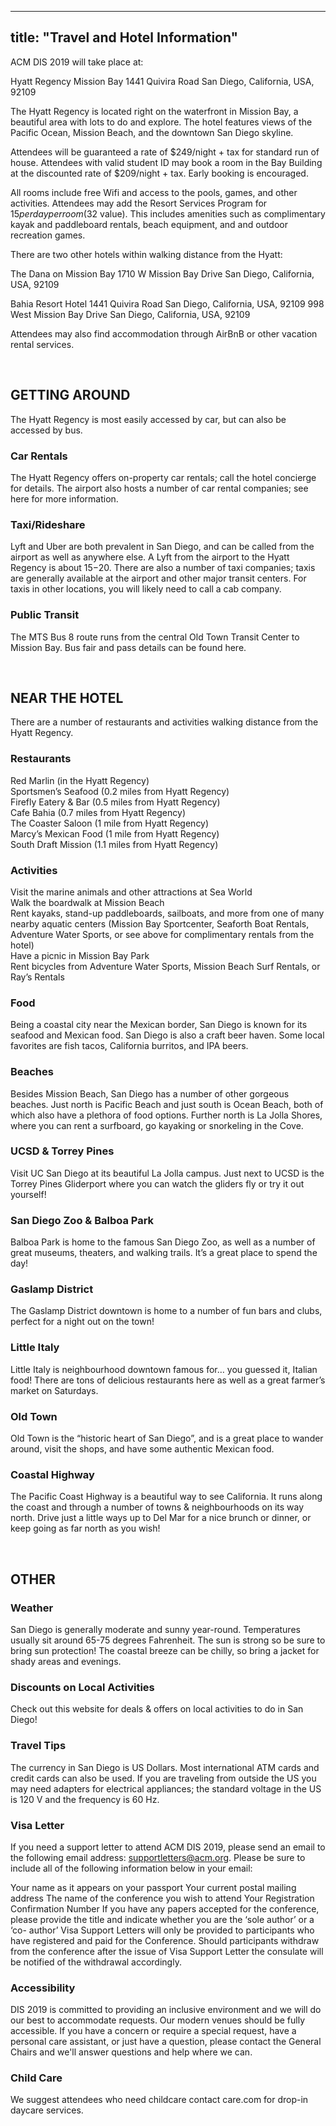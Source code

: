 
---
title: "Travel and Hotel Information"
---

ACM DIS 2019 will take place at: 

Hyatt Regency Mission Bay
1441 Quivira Road
San Diego, California, USA, 92109

The Hyatt Regency is located right on the waterfront in Mission Bay, a beautiful area with lots to do and explore. The hotel features views of the Pacific Ocean, Mission Beach, and the downtown San Diego skyline.

Attendees will be guaranteed a rate of $249/night + tax for standard run of house. Attendees with valid student ID may book a room in the Bay Building at the discounted rate of $209/night + tax. Early booking is encouraged.

All rooms include free Wifi and access to the pools, games, and other activities. Attendees may add the Resort Services Program for $15 per day per room ($32 value). This includes amenities such as complimentary kayak and paddleboard rentals, beach equipment, and and outdoor recreation games.

There are two other hotels within walking distance from the Hyatt:

The Dana on Mission Bay
1710 W Mission Bay Drive
San Diego, California, USA, 92109

Bahia Resort Hotel
1441 Quivira Road
San Diego, California, USA, 92109
998 West Mission Bay Drive
San Diego, California, USA, 92109

Attendees may also find accommodation through AirBnB or other vacation rental services.

</br>

## GETTING AROUND

The Hyatt Regency is most easily accessed by car, but can also be accessed by bus.

### Car Rentals
The Hyatt Regency offers on-property car rentals; call the hotel concierge for details. The airport also hosts a number of car rental companies; see here for more information.

### Taxi/Rideshare
Lyft and Uber are both prevalent in San Diego, and can be called from the airport as well as anywhere else. A Lyft from the airport to the Hyatt Regency is about $15-$20. There are also a number of taxi companies; taxis are generally available at the airport and other major transit centers. For taxis in other locations, you will likely need to call a cab company.

### Public Transit
The MTS Bus 8 route runs from the central Old Town Transit Center to Mission Bay. Bus fair and pass details can be found here.

</br>

## NEAR THE HOTEL

There are a number of restaurants and activities walking distance from the Hyatt Regency.

### Restaurants
Red Marlin (in the Hyatt Regency) </br>
Sportsmen’s Seafood (0.2 miles from Hyatt Regency)</br>
Firefly Eatery & Bar (0.5 miles from Hyatt Regency)</br>
Cafe Bahia (0.7 miles from Hyatt Regency)</br>
The Coaster Saloon (1 mile from Hyatt Regency)</br>
Marcy’s Mexican Food (1 mile from Hyatt Regency)</br>
South Draft Mission (1.1 miles from Hyatt Regency)</br>

### Activities
Visit the marine animals and other attractions at Sea World</br>
Walk the boardwalk at Mission Beach</br>
Rent kayaks, stand-up paddleboards, sailboats, and more from one of many nearby aquatic centers (Mission Bay Sportcenter, Seaforth Boat Rentals, Adventure Water Sports, or see above for complimentary rentals from the hotel)</br>
Have a picnic in Mission Bay Park</br>
Rent bicycles from Adventure Water Sports, Mission Beach Surf Rentals, or Ray’s Rentals</br>

### Food
Being a coastal city near the Mexican border, San Diego is known for its seafood and Mexican food. San Diego is also a craft beer haven. Some local favorites are fish tacos, California burritos, and IPA beers.

### Beaches
Besides Mission Beach, San Diego has a number of other gorgeous beaches. Just north is Pacific Beach and just south is Ocean Beach, both of which also have a plethora of food options. Further north is La Jolla Shores, where you can rent a surfboard, go kayaking or snorkeling in the Cove.

### UCSD & Torrey Pines
Visit UC San Diego at its beautiful La Jolla campus. Just next to UCSD is the Torrey Pines Gliderport where you can watch the gliders fly or try it out yourself!

### San Diego Zoo & Balboa Park
Balboa Park is home to the famous San Diego Zoo, as well as a number of great museums, theaters, and walking trails. It’s a great place to spend the day!

### Gaslamp District
The Gaslamp District downtown is home to a number of fun bars and clubs, perfect for a night out on the town!

### Little Italy
Little Italy is neighbourhood downtown famous for… you guessed it, Italian food! There are tons of delicious restaurants here as well as a great farmer’s market on Saturdays.

### Old Town
Old Town is the “historic heart of San Diego”, and is a great place to wander around, visit the shops, and have some authentic Mexican food.

### Coastal Highway
The Pacific Coast Highway is a beautiful way to see California. It runs along the coast and through a number of towns & neighbourhoods on its way north. Drive just a little ways up to Del Mar for a nice brunch or dinner, or keep going as far north as you wish!

</br>

## OTHER

### Weather
San Diego is generally moderate and sunny year-round. Temperatures usually sit around 65-75 degrees Fahrenheit. The sun is strong so be sure to bring sun protection! The coastal breeze can be chilly, so bring a jacket for shady areas and evenings.

### Discounts on Local Activities
Check out this website for deals & offers on local activities to do in San Diego!

### Travel Tips
The currency in San Diego is US Dollars. Most international ATM cards and credit cards can also be used. If you are traveling from outside the US you may need adapters for electrical appliances; the standard voltage in the US is 120 V and the frequency is 60 Hz.

### Visa Letter
If you need a support letter to attend ACM DIS 2019, please send an email to the following email address: supportletters@acm.org. Please be sure to include all of the following information below in your email:

Your name as it appears on your passport
Your current postal mailing address
The name of the conference you wish to attend
Your Registration Confirmation Number
If you have any papers accepted for the conference, please provide the title and indicate whether you are the ‘sole author’ or a ‘co- author’
Visa Support Letters will only be provided to participants who have registered and paid for the Conference. Should participants withdraw from the conference after the issue of Visa Support Letter the consulate will be notified of the withdrawal accordingly.

### Accessibility
DIS 2019 is committed to providing an inclusive environment and we will do our best to accommodate requests. Our modern venues should be fully accessible. If you have a concern or require a special request, have a personal care assistant, or just have a question, please contact the General Chairs and we'll answer questions and help where we can.

### Child Care
We suggest attendees who need childcare contact care.com for drop-in daycare services.
